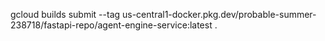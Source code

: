 gcloud builds submit --tag us-central1-docker.pkg.dev/probable-summer-238718/fastapi-repo/agent-engine-service:latest .